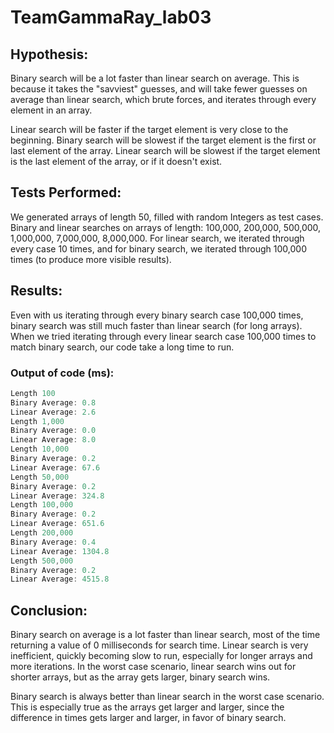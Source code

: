 # TeamGammaRay_lab03

## Hypothesis:
Binary search will be a lot faster than linear search on average. This is because it takes the "savviest" guesses, and will take fewer guesses on average than linear search, which brute forces, and iterates through every element in an array. 

Linear search will be faster if the target element is very close to the beginning.
Binary search will be slowest if the target element is the first or last element of the array. 
Linear search will be slowest if the target element is the last element of the array, or if it doesn't exist. 

## Tests Performed:

We generated arrays of length 50, filled with random Integers as test cases. 
Binary and linear searches on arrays of length: 100,000, 200,000, 500,000, 1,000,000, 7,000,000, 8,000,000. 
For linear search, we iterated through every case 10 times, and for binary search, we iterated through 100,000 times (to produce more visible results).

## Results: 

Even with us iterating through every binary search case 100,000 times, binary search was still much faster than linear search (for long arrays). 
When we tried iterating through every linear search case 100,000 times to match binary search, our code take a long time to run. 

### Output of code (ms): 
```java
Length 100
Binary Average: 0.8
Linear Average: 2.6
Length 1,000
Binary Average: 0.0
Linear Average: 8.0
Length 10,000
Binary Average: 0.2
Linear Average: 67.6
Length 50,000
Binary Average: 0.2
Linear Average: 324.8
Length 100,000
Binary Average: 0.2
Linear Average: 651.6
Length 200,000
Binary Average: 0.4
Linear Average: 1304.8
Length 500,000
Binary Average: 0.2
Linear Average: 4515.8
```

## Conclusion: 

Binary search on average is a lot faster than linear search, most of the time returning a value of 0 milliseconds for search time. 
Linear search is very inefficient, quickly becoming slow to run, especially for longer arrays and more iterations. 
In the worst case scenario, linear search wins out for shorter arrays, but as the array gets larger, binary search wins. 

Binary search is always better than linear search in the worst case scenario. 
This is especially true as the arrays get larger and larger, since the difference in times gets larger and larger, in favor of binary search. 

